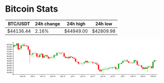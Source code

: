 # Bitcoin Stats

BTC/USDT|24h change|24h high|24h low|
|---|---|---|---|
|$44136.44|2.16%|$44949.00|$42809.98|

<img src="./chart.svg">
